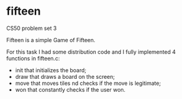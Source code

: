 # fifteen
CS50 problem set 3


Fifteen is a simple Game of Fifteen.

For this task I had some distribution code and I fully implemented 4 functions 
in fifteen.c:

- init that initializes the board;
- draw that draws a board on the screen;
- move that moves tiles nd checks if the move is legitimate;
- won that constantly checks if the user won.
